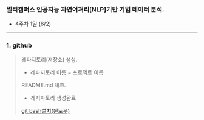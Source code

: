 ### 멀티캠퍼스 인공지능 자연어처리[NLP]기반 기업 데이터 분석.
- 4주차 1일 (6/2)
---
### 1. github
> 레파지토리(저장소) 생성.
> - 레파지토리 이름 = 프로젝트 이름
>
> README.md 체크.
> - 레지파토리 생성완료
>
> [git bash설치(윈도우)](https://git-scm.com/book/ko/v2/%EC%8B%9C%EC%9E%91%ED%95%98%EA%B8%B0-Git-%EC%84%A4%EC%B9%98)
